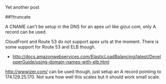 Yet another post

[meta:author]: <> (Jonas Colmsjo)
[meta:title]: <> (Setup-apex-urls-like-gizur.com.md)
[meta:date]: <> (2012-01-01)
[meta:nested:key]: <> (Metadata value)

##!!truncate


A CNAME can't be setup in the DNS for an apex url like gizur.com, only A record can be used.

CloudFront and Route 53 do not support apex urls at the moment. There is some support for Route 53 and ELB though.
 * http://docs.amazonwebservices.com/ElasticLoadBalancing/latest/DeveloperGuide/using-domain-names-with-elb.html

http://wwwizer.com/ can be used though, just setup an A record pointing to 174.129.25.170. Not sure how well this scales but it should work small scale.

